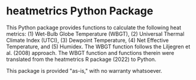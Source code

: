 # heatmetrics Python Package

This Python package provides functions to calculate the following heat metrics: (1) Wet-Bulb Globe Temperature (WBGT), (2) Universal Thermal Climate Index (UTCI), (3) Dewpoint Temperature, (4) Net Effective Temperature, and (5) Humidex. The WBGT function follows the Liljegren et al. (2008) approach. The WBGT function and functions therein were translated from the heatmetrics R package (2022) to Python.

This package is provided "as-is," with no warranty whatsoever.







